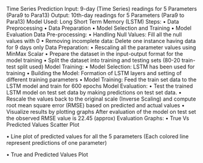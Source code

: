Time Series Prediction
Input: 9-day (Time Series) readings for 5 Parameters (Para9 to Para13)
Output: 10th-day readings for 5 Parameters (Para9 to Para13)
Model Used: Long Short Term Memory (LSTM)
Steps:
•	Data Preprocessing
•	Data Preparation
•	Model Selection and Training
•	Model Evaluation
Data Pre-processing:
•	Handling Null Values: Fill all the null values with 0
•	Removing incomplete data: Delete one instance having data for 9 days only
Data Preparation:
•	Rescaling all the parameter values using MinMax Scalar
•	Prepare the dataset in the input-output format for the model training
•	Split the dataset into training and testing sets (80-20 train-test split used)
Model Training:
•	Model Selection: LSTM has been used for training
•	Building the Model: Formation of LSTM layers and setting of different training parameters
•	Model Training: Feed the train set data to the LSTM model and train for 600 epochs
Model Evaluation:
•	Test the trained LSTM model on test set data by making predictions on test set data.
•	Rescale the values back to the original scale (Inverse Scaling) and compute root mean square error (RMSE) based on predicted and actual values
•	Visualize results by plotting graphs
After evaluation of the model on test set the observed RMSE value is 22.45 (approx)
Evaluation Graphs:
•	True Vs Predicted Values Scatter Plot
 

•	Line plot of predicted values for all the 5 parameters (Each colored line represent predictions of one parameter)
 
 
•	True and Predicted Values Plot

 
